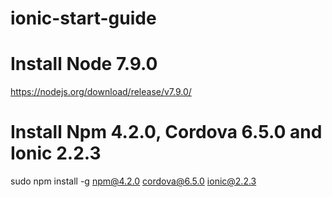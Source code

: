 # ionic-start-guide

# Install Node 7.9.0
https://nodejs.org/download/release/v7.9.0/

# Install Npm 4.2.0, Cordova 6.5.0 and Ionic 2.2.3
sudo npm install -g npm@4.2.0 cordova@6.5.0 ionic@2.2.3
